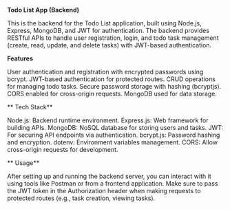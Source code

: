 **Todo List App (Backend)**

  This is the backend for the Todo List application, built using Node.js, Express, MongoDB, and JWT for authentication. The backend provides RESTful APIs to handle user registration, login, and todo task management (create, read, update, and delete tasks) with JWT-based authentication.

**Features**

  User authentication and registration with encrypted passwords using bcrypt.
  JWT-based authentication for protected routes.
  CRUD operations for managing todo tasks.
  Secure password storage with hashing (bcryptjs).
  CORS enabled for cross-origin requests.
  MongoDB used for data storage.

**  Tech Stack**

  Node.js: Backend runtime environment.
  Express.js: Web framework for building APIs.
  MongoDB: NoSQL database for storing users and tasks.
  JWT: For securing API endpoints via authentication.
  bcrypt.js: Password hashing and encryption.
  dotenv: Environment variables management.
  CORS: Allow cross-origin requests for development.

**  Usage**

  After setting up and running the backend server, you can interact with it using tools like Postman or from a frontend application.
  Make sure to pass the JWT token in the Authorization header when making requests to protected routes (e.g., task creation, viewing tasks).
